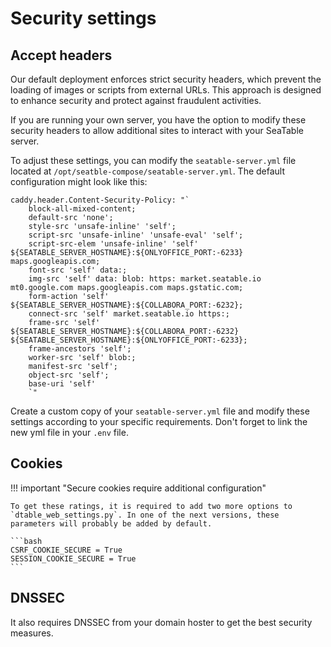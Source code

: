 # Security settings

## Accept headers

Our default deployment enforces strict security headers, which prevent the loading of images or scripts from external URLs. This approach is designed to enhance security and protect against fraudulent activities.

If you are running your own server, you have the option to modify these security headers to allow additional sites to interact with your SeaTable server.

To adjust these settings, you can modify the `seatable-server.yml` file located at `/opt/seatble-compose/seatable-server.yml`. The default configuration might look like this:

```
caddy.header.Content-Security-Policy: "`
    block-all-mixed-content;
    default-src 'none';
    style-src 'unsafe-inline' 'self';
    script-src 'unsafe-inline' 'unsafe-eval' 'self';
    script-src-elem 'unsafe-inline' 'self' ${SEATABLE_SERVER_HOSTNAME}:${ONLYOFFICE_PORT:-6233} maps.googleapis.com;
    font-src 'self' data:;
    img-src 'self' data: blob: https: market.seatable.io mt0.google.com maps.googleapis.com maps.gstatic.com;
    form-action 'self' ${SEATABLE_SERVER_HOSTNAME}:${COLLABORA_PORT:-6232};
    connect-src 'self' market.seatable.io https:;
    frame-src 'self' ${SEATABLE_SERVER_HOSTNAME}:${COLLABORA_PORT:-6232} ${SEATABLE_SERVER_HOSTNAME}:${ONLYOFFICE_PORT:-6233};
    frame-ancestors 'self';
    worker-src 'self' blob:;
    manifest-src 'self';
    object-src 'self';
    base-uri 'self'
    `"
```

Create a custom copy of your `seatable-server.yml` file and modify these settings according to your specific requirements. Don't forget to link the new yml file in your `.env` file.

## Cookies

!!! important "Secure cookies require additional configuration"

    To get these ratings, it is required to add two more options to `dtable_web_settings.py`. In one of the next versions, these parameters will probably be added by default.

    ```bash
    CSRF_COOKIE_SECURE = True
    SESSION_COOKIE_SECURE = True
    ```

## DNSSEC

It also requires DNSSEC from your domain hoster to get the best security measures.
